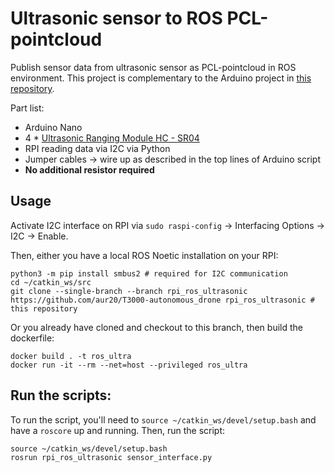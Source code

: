 # Ultrasonic sensor to ROS PCL-pointcloud

Publish sensor data from ultrasonic sensor as PCL-pointcloud in ROS environment. This project is complementary to the Arduino project in [this repository](https://github.com/aur20/T3000-autonomous_drone/tree/arduino_sensors).

Part list:

 * Arduino Nano
 * 4 * [Ultrasonic Ranging Module HC - SR04](https://cdn.sparkfun.com/datasheets/Sensors/Proximity/HCSR04.pdf)
 * RPI reading data via I2C via Python
 * Jumper cables -> wire up as described in the top lines of Arduino script
 * **No additional resistor required**

## Usage

Activate I2C interface on RPI via `sudo raspi-config` -> Interfacing Options -> I2C -> Enable.

Then, either you have a local ROS Noetic installation on your RPI:

```
python3 -m pip install smbus2 # required for I2C communication
cd ~/catkin_ws/src
git clone --single-branch --branch rpi_ros_ultrasonic https://github.com/aur20/T3000-autonomous_drone rpi_ros_ultrasonic # this repository
```

Or you already have cloned and checkout to this branch, then build the dockerfile:

```
docker build . -t ros_ultra
docker run -it --rm --net=host --privileged ros_ultra
```

## Run the scripts:

To run the script, you'll need to `source ~/catkin_ws/devel/setup.bash` and have a `roscore` up and running. Then, run the script:

```
source ~/catkin_ws/devel/setup.bash
rosrun rpi_ros_ultrasonic sensor_interface.py
```

